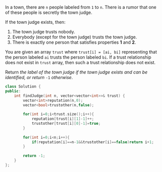 In a town, there are `n` people labeled from `1` to `n`. There is a rumor that one of these people is secretly the town judge.

If the town judge exists, then:

1. The town judge trusts nobody.
2. Everybody (except for the town judge) trusts the town judge.
3. There is exactly one person that satisfies properties **1** and **2**.

You are given an array `trust` where `trust[i] = [ai, bi]` representing that the person labeled `ai` trusts the person labeled `bi`. If a trust relationship does not exist in `trust` array, then such a trust relationship does not exist.

Return _the label of the town judge if the town judge exists and can be identified, or return_ `-1` _otherwise_.

```cpp
class Solution {
public:
    int findJudge(int n, vector<vector<int>>& trust) {
        vector<int>reputation(n,0);
        vector<bool>trustother(n,false);
        
        for(int i=0;i<trust.size();i++){
            reputation[trust[i][1]-1]++;
            trustother[trust[i][0]-1]=true;
        }
        
        for(int i=0;i<n;i++){
            if(reputation[i]==n-1&&trustother[i]==false)return i+1;
        }     
        
        return -1;
    }
};
```
